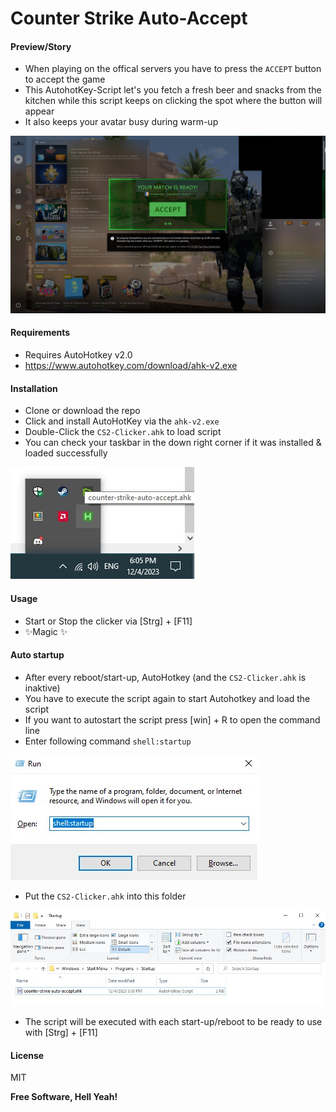 # Counter Strike Auto-Accept

#### Preview/Story

- When playing on the offical servers you have to press the `ACCEPT` button to accept the game
- This AutohotKey-Script let's you fetch a fresh beer and snacks from the kitchen while this script keeps on clicking the spot where the button will appear
- It also keeps your avatar busy during warm-up

![alt text](https://github.com/klaus-moser/counter-strike-auto-accept/blob/master/images/test-image-orig.png?raw=true)

#### Requirements
- Requires AutoHotkey v2.0
- https://www.autohotkey.com/download/ahk-v2.exe

#### Installation
- Clone or download the repo
- Click and install AutoHotKey via the `ahk-v2.exe`
- Double-Click the `CS2-Clicker.ahk` to load script
- You can check your taskbar in the down right corner if it was installed & loaded successfully

![alt text](https://github.com/klaus-moser/counter-strike-auto-accept/blob/master/images/check-taskbar.jpg?raw=true)


#### Usage
- Start or Stop the clicker via [Strg] + [F11]
- ✨Magic ✨

#### Auto startup
- After every reboot/start-up, AutoHotkey (and the `CS2-Clicker.ahk` is inaktive)
- You have to execute the script again to start Autohotkey and load the script
- If you want to autostart the script press [win] + R to open the command line
- Enter following command `shell:startup`

![alt text](https://github.com/klaus-moser/counter-strike-auto-accept/blob/master/images/open-auto-start-with-command.jpg?raw=true)

- Put the `CS2-Clicker.ahk` into this folder
  
![alt text](https://github.com/klaus-moser/counter-strike-auto-accept/blob/master/images/auto-startup-folder.jpg?raw=true)

- The script will be executed with each start-up/reboot to be ready to use with [Strg] + [F11]

#### License

MIT

**Free Software, Hell Yeah!**
